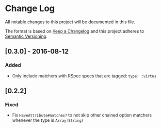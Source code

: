 # Change Log
All notable changes to this project will be documented in this file.

The format is based on [Keep a Changelog](http://keepachangelog.com/)
and this project adheres to [Semantic Versioning](http://semver.org/).

## [0.3.0] - 2016-08-12
### Added
- Only include matchers with RSpec specs that are tagged: `type: :virtus`

## [0.2.2]
### Fixed
- Fix `HaveAttribute#matches?` to not skip other chained option matchers whenever the type is `Array[String]`

